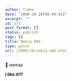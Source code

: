 ```yaml
---
author: fideo
date: "2008-10-28T08:48:41Z"
excerpt: ""
id: 177
post_format: []
status: publish
tags: []
title: Nokia N96
type: posts
url: /2008/10/nokia-n96.html
---
```

🙂 ieeeaa

***i like it!!!***

